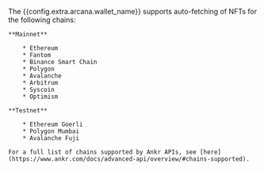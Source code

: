 The {{config.extra.arcana.wallet_name}} supports auto-fetching of NFTs for the following chains:

    **Mainnet**

        * Ethereum
        * Fantom
        * Binance Smart Chain
        * Polygon
        * Avalanche
        * Arbitrum
        * Syscoin
        * Optimism

    **Testnet**

        * Ethereum Goerli
        * Polygon Mumbai
        * Avalanche Fuji

    For a full list of chains supported by Ankr APIs, see [here](https://www.ankr.com/docs/advanced-api/overview/#chains-supported).
